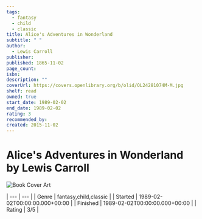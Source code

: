 ```yaml
---
tags:
  - fantasy
  - child
  - classic
title: Alice's Adventures in Wonderland
subtitle: " "
author:
  - Lewis Carroll
publisher: 
published: 1865-11-02
page_count: 
isbn: 
description: ""
coverUrl: https://covers.openlibrary.org/b/olid/OL24281074M-M.jpg
shelf: read
owned: true
start_date: 1989-02-02
end_date: 1989-02-02
rating: 3
recommended_by: 
created: 2015-11-02
---
```


# Alice's Adventures in Wonderland by Lewis Carroll

![Book Cover Art](https://covers.openlibrary.org/b/olid/OL24281074M-M.jpg)


| --- | --- |
| Genre | fantasy,child,classic |
| Started | 1989-02-02T00:00:00.000+00:00 |
| Finished | 1989-02-02T00:00:00.000+00:00 |
| Rating | 3/5 |

